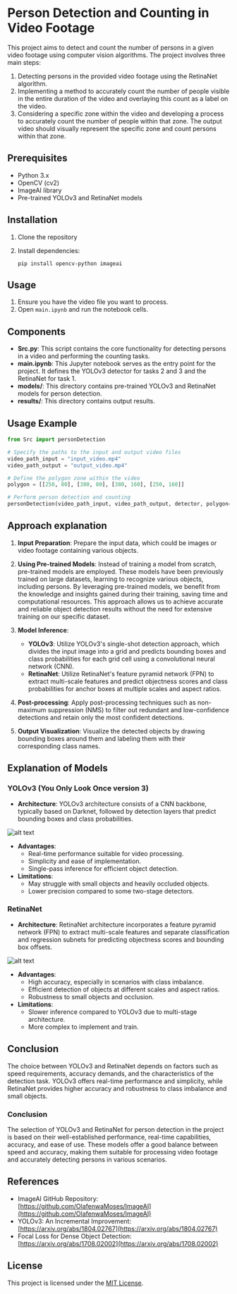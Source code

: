 # Person Detection and Counting in Video Footage

This project aims to detect and count the number of persons in a given video footage using computer vision algorithms. The project involves three main steps:

1. Detecting persons in the provided video footage using the RetinaNet algorithm.
2. Implementing a method to accurately count the number of people visible in the entire duration of the video and overlaying this count as a label on the video.
3. Considering a specific zone within the video and developing a process to accurately count the number of people within that zone. The output video should visually represent the specific zone and count persons within that zone.

## Prerequisites
- Python 3.x
- OpenCV (cv2)
- ImageAI library
- Pre-trained YOLOv3 and RetinaNet models

## Installation
1. Clone the repository

2. Install dependencies:

   ```
   pip install opencv-python imageai
   ```

## Usage
1. Ensure you have the video file you want to process.
2. Open `main.ipynb` and run the notebook cells.

## Components
- **Src.py**: This script contains the core functionality for detecting persons in a video and performing the counting tasks.
- **main.ipynb**: This Jupyter notebook serves as the entry point for the project. It defines the YOLOv3 detector for tasks 2 and 3 and the RetinaNet for task 1.
- **models/**: This directory contains pre-trained YOLOv3 and RetinaNet models for person detection.
- **results/**: This directory contains output results.

## Usage Example
```python
from Src import personDetection

# Specify the paths to the input and output video files
video_path_input = "input_video.mp4"
video_path_output = "output_video.mp4"

# Define the polygon zone within the video
polygon = [[250, 80], [380, 80], [380, 160], [250, 160]]

# Perform person detection and counting
personDetection(video_path_input, video_path_output, detector, polygon=polygon, imshow=True)
```

## Approach explanation

1. **Input Preparation**: Prepare the input data, which could be images or video footage containing various objects.

2. **Using Pre-trained Models**: Instead of training a model from scratch, pre-trained models are employed. These models have been previously trained on large datasets, learning to recognize various objects, including persons. By leveraging pre-trained models, we benefit from the knowledge and insights gained during their training, saving time and computational resources. This approach allows us to achieve accurate and reliable object detection results without the need for extensive training on our specific dataset.

3. **Model Inference**:
   - **YOLOv3**: Utilize YOLOv3's single-shot detection approach, which divides the input image into a grid and predicts bounding boxes and class probabilities for each grid cell using a convolutional neural network (CNN).
   - **RetinaNet**: Utilize RetinaNet's feature pyramid network (FPN) to extract multi-scale features and predict objectness scores and class probabilities for anchor boxes at multiple scales and aspect ratios.

4. **Post-processing**: Apply post-processing techniques such as non-maximum suppression (NMS) to filter out redundant and low-confidence detections and retain only the most confident detections.

5. **Output Visualization**: Visualize the detected objects by drawing bounding boxes around them and labeling them with their corresponding class names.

## Explanation of Models

### YOLOv3 (You Only Look Once version 3)

- **Architecture**: YOLOv3 architecture consists of a CNN backbone, typically based on Darknet, followed by detection layers that predict bounding boxes and class probabilities.

![alt text](image.png)

- **Advantages**:
  - Real-time performance suitable for video processing.
  - Simplicity and ease of implementation.
  - Single-pass inference for efficient object detection.
- **Limitations**:
  - May struggle with small objects and heavily occluded objects.
  - Lower precision compared to some two-stage detectors.

### RetinaNet

- **Architecture**: RetinaNet architecture incorporates a feature pyramid network (FPN) to extract multi-scale features and separate classification and regression subnets for predicting objectness scores and bounding box offsets.

![alt text](image-1.png)

- **Advantages**:
  - High accuracy, especially in scenarios with class imbalance.
  - Efficient detection of objects at different scales and aspect ratios.
  - Robustness to small objects and occlusion.
- **Limitations**:
  - Slower inference compared to YOLOv3 due to multi-stage architecture.
  - More complex to implement and train.

## Conclusion

The choice between YOLOv3 and RetinaNet depends on factors such as speed requirements, accuracy demands, and the characteristics of the detection task. YOLOv3 offers real-time performance and simplicity, while RetinaNet provides higher accuracy and robustness to class imbalance and small objects.

### Conclusion

The selection of YOLOv3 and RetinaNet for person detection in the project is based on their well-established performance, real-time capabilities, accuracy, and ease of use. These models offer a good balance between speed and accuracy, making them suitable for processing video footage and accurately detecting persons in various scenarios.



## References
- ImageAI GitHub Repository: [https://github.com/OlafenwaMoses/ImageAI](https://github.com/OlafenwaMoses/ImageAI)
- YOLOv3: An Incremental Improvement: [https://arxiv.org/abs/1804.02767](https://arxiv.org/abs/1804.02767)
- Focal Loss for Dense Object Detection: [https://arxiv.org/abs/1708.02002](https://arxiv.org/abs/1708.02002)

## License
This project is licensed under the [MIT License](LICENSE).